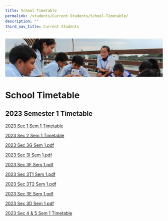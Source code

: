 ```yaml
---
title: School Timetable
permalink: /students/Current-Students/School-Timetable/
description: ""
third_nav_title: Current Students
---
```

![](/images/Parentsbanner.jpg)

School Timetable
================

2023 Semester 1 Timetable
-------------------------
  

[2023 Sec 1 Sem 1 Timetable](https://northbrookssec-moe-edu-sg.cwp-stg.sg/qql/slot/u162/People/Students/Timetable/Sem%201%202023/2023%20Sec%201%20Sem%201%20Timetable.pdf)  

  
[2023 Sec 2 Sem 1 Timetable](https://northbrookssec-moe-edu-sg.cwp-stg.sg/qql/slot/u162/People/Students/Timetable/Sem%201%202023/2023%20Sem%201_Sec%202.pdf)  


[2023 Sec 3G Sem 1.pdf](https://northbrookssec-moe-edu-sg.cwp-stg.sg/qql/slot/u162/People/Students/Timetable/Sem%201%202023/2023%20Sem%201_Sec%203G.pdf)  

[2023 Sec 3I Sem 1.pdf](https://northbrookssec-moe-edu-sg.cwp-stg.sg/qql/slot/u162/People/Students/Timetable/Sem%201%202023/2023%20Sem%201_Sec%203I.pdf)  

[2023 Sec 3F Sem 1.pdf](https://northbrookssec-moe-edu-sg.cwp-stg.sg/qql/slot/u162/People/Students/Timetable/Sem%201%202023/2023%20Sem%201_Sec%203F.pdf)

[2023 Sec 3T1 Sem 1.pdf](https://northbrookssec-moe-edu-sg.cwp-stg.sg/qql/slot/u162/People/Students/Timetable/Sem%201%202023/2023%20Sem%201_Sec%203T1.pdf)  

[2023 Sec 3T2 Sem 1.pdf](https://northbrookssec-moe-edu-sg.cwp-stg.sg/qql/slot/u162/People/Students/Timetable/Sem%201%202023/2023%20Sem%201_Sec%203T2.pdf)  

[2023 Sec 3E Sem 1.pdf](https://northbrookssec-moe-edu-sg.cwp-stg.sg/qql/slot/u162/People/Students/Timetable/Sem%201%202023/2023%20Sem%201_Sec%203E.pdf)  

[2023 Sec 3D Sem 1.pdf](https://northbrookssec-moe-edu-sg.cwp-stg.sg/qql/slot/u162/People/Students/Timetable/Sem%201%202023/2023%20Sem%201_Sec%203D.pdf)  


[2023 Sec 4 & 5 Sem 1 Timetable](https://northbrookssec-moe-edu-sg.cwp-stg.sg/qql/slot/u162/People/Students/Timetable/Sem%201%202023/2023%20Sem%201_Sec%204_5.pdf)